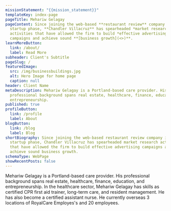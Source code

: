 ```yaml
---
missionStatement: "{{mission_statement}}"
templateKey: index-page
pageTitle: Mehariw Gelagay
pageContent: Since joining the web-based **restaurant review** company in its
  startup phase, **Chandler Villacruz** has spearheaded *market research*
  activities that have allowed the firm to build *effective advertising*
  campaigns and achieve sound **[business growth](<>)**.
learnMoreButton:
  link: /about/
  label: Read More
subheader: Client's Subtitle
pageSlug: /
featuredImage:
  src: /img/businessbuildings.jpg
  alt: Hero Image for home page
  caption: null
header: Client Name
metaDescription: Mehariw Gelagay is a Portland-based care provider. His
  professional background spans real estate, healthcare, finance, education, and
  entrepreneurship.
published: true
profileButton:
  link: /profile
  label: About
blogButton:
  link: /blog
  label: Blog
shortBiography: Since joining the web-based restaurant review company in its
  startup phase, Chandler Villacruz has spearheaded market research activities
  that have allowed the firm to build effective advertising campaigns and
  achieve sound business growth.
schemaType: WebPage
showRecentPosts: false
---
```

Mehariw Gelagay is a Portland-based care provider. His professional background spans real estate, healthcare, finance, education, and entrepreneurship. In the healthcare sector, Mehariw Gelagay has skills as certified CPR first aid trainer, long-term care, and resident management. He has also become a certified assistant nurse. He currently overseas 3 locations of RoyalCare Employes's and 20 employees.